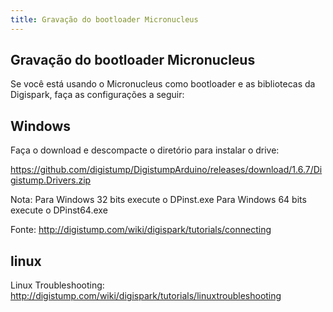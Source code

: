 ```yaml
---
title: Gravação do bootloader Micronucleus
---
```


## Gravação do bootloader Micronucleus


Se você está usando o Micronucleus como bootloader e as bibliotecas da Digispark, faça as configurações a seguir:


## Windows


Faça o download e descompacte o diretório para instalar o drive:

https://github.com/digistump/DigistumpArduino/releases/download/1.6.7/Digistump.Drivers.zip



Nota:
Para  Windows 32 bits execute o DPinst.exe
Para Windows 64 bits execute o DPinst64.exe

Fonte: http://digistump.com/wiki/digispark/tutorials/connecting


## linux
Linux Troubleshooting: http://digistump.com/wiki/digispark/tutorials/linuxtroubleshooting
